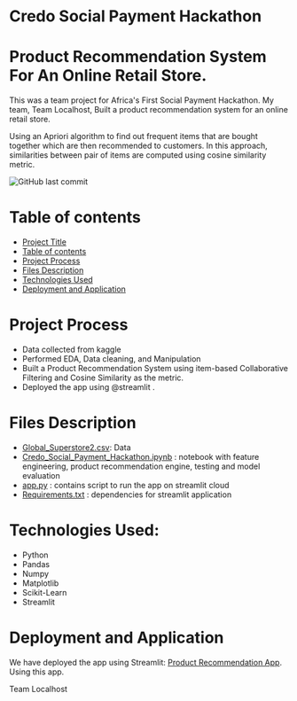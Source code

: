 # Credo Social Payment Hackathon
# Product Recommendation System For An Online Retail Store.

This was a team project for Africa's First Social Payment Hackathon. My team, Team Localhost, Built a product recommendation system for an online retail store. 

Using an Apriori algorithm to find out frequent items that are bought together which are then recommended to customers. In this approach, similarities between pair of items are computed using cosine similarity metric.

![GitHub last commit](https://img.shields.io/github/last-commit/aadedolapo/Credo-Social-Payment-Hackathon)

# Table of contents
- [Project Title](#Product-Recommendation-System-For-An-Online-Retail-Store)
- [Table of contents](#table-of-contents)
- [Project Process](#Project-Process)
- [Files Description](#Files-Description)
- [Technologies Used](Technologies-Used)
- [Deployment and Application](#Deployment-and-Application)

# Project Process
* Data collected from kaggle 
* Performed EDA, Data cleaning, and Manipulation
* Built a Product Recommendation System using item-based Collaborative Filtering and Cosine Similarity as the metric.
* Deployed the app using @streamlit .

# Files Description
* [Global_Superstore2.csv](https://github.com/aadedolapo/Credo-Social-Payment-Hackathon/blob/main/Global_Superstore2.csv): Data 
* [Credo_Social_Payment_Hackathon.ipynb](https://github.com/aadedolapo/Credo-Social-Payment-Hackathon/blob/main/Credo%20Social%20Payment%20Hackathon.ipynb) : notebook with feature engineering, product recommendation engine, testing and model evaluation
* [app.py](https://github.com/aadedolapo/Credo-Social-Payment-Hackathon/blob/main/app.py) : contains script to run the app on streamlit cloud
* [Requirements.txt](https://github.com/aadedolapo/Credo-Social-Payment-Hackathon/blob/main/requirements.txt) : dependencies for streamlit application

# Technologies Used:
* Python
* Pandas
* Numpy
* Matplotlib
* Scikit-Learn
* Streamlit


# Deployment and Application
We have deployed the app using Streamlit: [Product Recommendation App](https://share.streamlit.io/aadedolapo/credo-social-payment-hackathon/main/app.py).
Using this app.
 

Team Localhost
